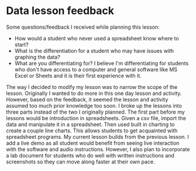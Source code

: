 # Data lesson feedback

Some questions/feedback I received while planning this lesson:
- How would a student who never used a spreadsheet know where to start?
- What is the differentiation for a student who may have issues with graphing the data?
- What are you differentiating for? I believe I'm differentiating for students who don't have access to a computer and general software like MS Excel or Sheets and it is their first experience with it.



The way I decided to modify my lesson was to narrow the scope of the lesson. Originally I wanted to do more in this one day lesson and activity. However, based on the feedback, it seemed the lesson and activity assumed too much prior knowledge too soon. I broke up the lessons into three parts instead of the two I originally planned. The first part before my lessons would be introduction in spreadsheets. Given a csv file, import the data and manipulate it in a spreadsheet. Then used built in charting to create a couple line charts. This allows students to get acquainted with spreadsheet programs.
My current lesson builds from the previous lesson. I add a live demo as all student would benefit from seeing live interaction with the software and audio instructions. However, I also plan to incorporate a lab document for students who do well with written instructions and screenshots so they can move along faster at their own pace.
